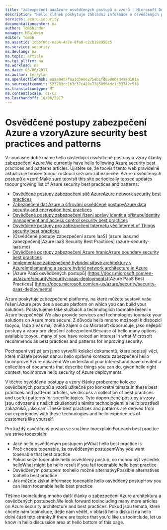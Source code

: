 ```yaml
---
title: "zabezpečení aaaAzure osvědčených postupů a vzorů | Microsoft Docs"
description: "Hello článek poskytuje základní informace o osvědčených postupech zabezpečení Azure a vzory a kurátorované seznam osvědčené postupy zabezpečení pro různé prostředky Azure."
services: azure-security
documentationcenter: na
author: TomShinder
manager: MBaldwin
editor: TomSh
ms.assetid: 1cbbf8dc-ea94-4a7e-8fa0-c2cb198956c5
ms.service: security
ms.devlang: na
ms.topic: article
ms.tgt_pltfrm: na
ms.workload: na
ms.date: 03/06/2017
ms.author: terrylan
ms.openlocfilehash: eaaa9457faa1d5906275eb1fd8988d4d4aad101a
ms.sourcegitcommit: 523283cc1b3c37c428e77850964dc1c33742c5f0
ms.translationtype: MT
ms.contentlocale: cs-CZ
ms.lasthandoff: 10/06/2017
---
```

# <a name="azure-security-best-practices-and-patterns"></a><span data-ttu-id="c2878-103">Osvědčené postupy zabezpečení Azure a vzory</span><span class="sxs-lookup"><span data-stu-id="c2878-103">Azure security best practices and patterns</span></span>
<span data-ttu-id="c2878-104">V současné době máme hello následující osvědčené postupy a vzory články zabezpečení Azure.</span><span class="sxs-lookup"><span data-stu-id="c2878-104">We currently have hello following Azure security best practices and patterns articles.</span></span> <span data-ttu-id="c2878-105">Ujistěte se, že toovisit tento web pravidelně aktualizuje toosee tooour rostoucí seznam zabezpečení Azure osvědčených postupů a vzorů:</span><span class="sxs-lookup"><span data-stu-id="c2878-105">Make sure toovisit this site periodically toosee updates tooour growing list of Azure security best practices and patterns:</span></span>  

* [<span data-ttu-id="c2878-106">Osvědčené postupy zabezpečení sítě Azure</span><span class="sxs-lookup"><span data-stu-id="c2878-106">Azure network security best practices</span></span>](azure-security-network-security-best-practices.md)
* [<span data-ttu-id="c2878-107">Zabezpečení dat Azure a šifrování osvědčené postupy</span><span class="sxs-lookup"><span data-stu-id="c2878-107">Azure data security and encryption best practices</span></span>](azure-security-data-encryption-best-practices.md)
* [<span data-ttu-id="c2878-108">Osvědčené postupy zabezpečení řízení správy identit a přístupu</span><span class="sxs-lookup"><span data-stu-id="c2878-108">Identity management and access control security best practices</span></span>](azure-security-identity-management-best-practices.md)
* [<span data-ttu-id="c2878-109">Osvědčené postupy pro zabezpečení Internetu věcí</span><span class="sxs-lookup"><span data-stu-id="c2878-109">Internet of Things security best practices</span></span>](azure-security-iot-best-practices.md)
* <span data-ttu-id="c2878-110">[Osvědčené postupy zabezpečení azure IaaS] (azure iaas.md zabezpečení)</span><span class="sxs-lookup"><span data-stu-id="c2878-110">[Azure IaaS Security Best Practices] (azure-security-iaas.md)</span></span>
* [<span data-ttu-id="c2878-111">Osvědčené postupy zabezpečení Azure hranic</span><span class="sxs-lookup"><span data-stu-id="c2878-111">Azure boundary security best practices</span></span>](../best-practices-network-security.md)
* [<span data-ttu-id="c2878-112">Implementace zabezpečené hybridní síťové architektury v Azure</span><span class="sxs-lookup"><span data-stu-id="c2878-112">Implementing a secure hybrid network architecture in Azure</span></span>](../guidance/guidance-iaas-ra-secure-vnet-hybrid.md)
* <span data-ttu-id="c2878-113">[Azure PaaS osvědčených postupů] (https://docs.microsoft.com/en-us/azure/security/security-paas-deployments)</span><span class="sxs-lookup"><span data-stu-id="c2878-113">[Azure PaaS Best Practices] (https://docs.microsoft.com/en-us/azure/security/security-paas-deployments)</span></span>

<span data-ttu-id="c2878-114">Azure poskytuje zabezpečené platformy, na které můžete sestavit vaše řešení.</span><span class="sxs-lookup"><span data-stu-id="c2878-114">Azure provides a secure platform on which you can build your solutions.</span></span> <span data-ttu-id="c2878-115">Poskytujeme také službách a technologiích toomake řešení v Azure bezpečnější.</span><span class="sxs-lookup"><span data-stu-id="c2878-115">We also provide services and technologies toomake your solutions on Azure more secure.</span></span> <span data-ttu-id="c2878-116">Z důvodu hello mnoho možností k dispozici tooyou, řada z vás mají znělá zájem o co Microsoft doporučuje, jako nejlepší postupy a vzory pro zlepšení zabezpečení.</span><span class="sxs-lookup"><span data-stu-id="c2878-116">Because of hello many options available tooyou, many of you have voiced an interest in what Microsoft recommends as best practices and patterns for improving security.</span></span>

<span data-ttu-id="c2878-117">Pochopení váš zájem jsme vytvořili kolekci dokumentů, které popisují věcí, které můžete provést danou hello správné kontextu zabezpečení hello tooimprove Azure nasazení.</span><span class="sxs-lookup"><span data-stu-id="c2878-117">We understand your interest and have created a collection of documents that describe things you can do, given hello right context, tooimprove hello security of Azure deployments.</span></span>

<span data-ttu-id="c2878-118">V těchto osvědčené postupy a vzory články probereme kolekce osvědčených postupů a vzorů užitečné pro konkrétní témata.</span><span class="sxs-lookup"><span data-stu-id="c2878-118">In these best practices and patterns articles, we discuss a collection of best practices and useful patterns for specific topics.</span></span> <span data-ttu-id="c2878-119">Tyto doporučené postupy a vzory jsou odvozené z našich zkušeností s těmito technologiemi a hello prostředí zákazníků, jako sami.</span><span class="sxs-lookup"><span data-stu-id="c2878-119">These best practices and patterns are derived from our experiences with these technologies and hello experiences of customers like yourself.</span></span>

<span data-ttu-id="c2878-120">Pro každý osvědčený postup se snažíme tooexplain:</span><span class="sxs-lookup"><span data-stu-id="c2878-120">For each best practice we strive tooexplain:</span></span>

* <span data-ttu-id="c2878-121">Jaké hello osvědčeným postupem je</span><span class="sxs-lookup"><span data-stu-id="c2878-121">What hello best practice is</span></span>
* <span data-ttu-id="c2878-122">Proč chcete tooenable, že osvědčeným postupem</span><span class="sxs-lookup"><span data-stu-id="c2878-122">Why you want tooenable that best practice</span></span>
* <span data-ttu-id="c2878-123">Pokud selže tooenable hello osvědčený postup, co mohou být výsledek hello</span><span class="sxs-lookup"><span data-stu-id="c2878-123">What might be hello result if you fail tooenable hello best practice</span></span>
* <span data-ttu-id="c2878-124">Osvědčeným postupem toohello možné alternativy</span><span class="sxs-lookup"><span data-stu-id="c2878-124">Possible alternatives toohello best practice</span></span>
* <span data-ttu-id="c2878-125">Jak můžete získat informace tooenable hello osvědčený postup</span><span class="sxs-lookup"><span data-stu-id="c2878-125">How you can learn tooenable hello best practice</span></span>

<span data-ttu-id="c2878-126">Těšíme tooincluding mnoho další články o zabezpečení Azure architektura a osvědčených postupech.</span><span class="sxs-lookup"><span data-stu-id="c2878-126">We look forward tooincluding many more articles on Azure security architecture and best practices.</span></span> <span data-ttu-id="c2878-127">Pokud jsou témata, které chcete nám tooinclude, dejte nám vědět, v oblasti hello diskuzi na hello dolní části této stránky.</span><span class="sxs-lookup"><span data-stu-id="c2878-127">If there are topics that you'd like us tooinclude, let us know in hello discussion area at hello bottom of this page.</span></span>
